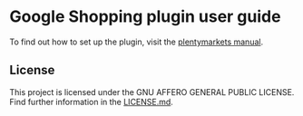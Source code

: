 
# Google Shopping plugin user guide

<div class="alert alert-info" role="alert">
  To find out how to set up the plugin, visit the <a href="https://knowledge.plentymarkets.com/en/markets/price-search-engines/google-shopping" target="_blank">plentymarkets manual</a>.
</div>

## License

This project is licensed under the GNU AFFERO GENERAL PUBLIC LICENSE. Find further information in the [LICENSE.md](https://github.com/plentymarkets/plugin-elastic-export-google-shopping/blob/master/LICENSE.md).
